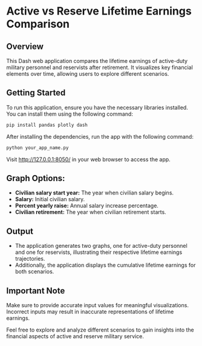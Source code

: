 # Active vs Reserve Lifetime Earnings Comparison

## Overview
This Dash web application compares the lifetime earnings of active-duty military personnel and reservists after retirement. It visualizes key financial elements over time, allowing users to explore different scenarios.

## Getting Started
To run this application, ensure you have the necessary libraries installed. You can install them using the following command:

```bash
pip install pandas plotly dash
```

After installing the dependencies, run the app with the following command:

```bash
python your_app_name.py
```

Visit http://127.0.0.1:8050/ in your web browser to access the app.

## Graph Options:

- **Civilian salary start year:** The year when civilian salary begins.
- **Salary:** Initial civilian salary.
- **Percent yearly raise:** Annual salary increase percentage.
- **Civilian retirement:** The year when civilian retirement starts.

## Output
- The application generates two graphs, one for active-duty personnel and one for reservists, illustrating their respective lifetime earnings trajectories.
- Additionally, the application displays the cumulative lifetime earnings for both scenarios.

## Important Note
Make sure to provide accurate input values for meaningful visualizations. Incorrect inputs may result in inaccurate representations of lifetime earnings.

Feel free to explore and analyze different scenarios to gain insights into the financial aspects of active and reserve military service.
